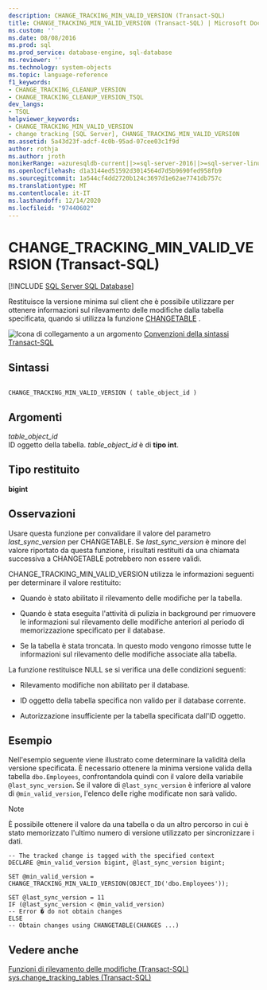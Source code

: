```yaml
---
description: CHANGE_TRACKING_MIN_VALID_VERSION (Transact-SQL)
title: CHANGE_TRACKING_MIN_VALID_VERSION (Transact-SQL) | Microsoft Docs
ms.custom: ''
ms.date: 08/08/2016
ms.prod: sql
ms.prod_service: database-engine, sql-database
ms.reviewer: ''
ms.technology: system-objects
ms.topic: language-reference
f1_keywords:
- CHANGE_TRACKING_CLEANUP_VERSION
- CHANGE_TRACKING_CLEANUP_VERSION_TSQL
dev_langs:
- TSQL
helpviewer_keywords:
- CHANGE_TRACKING_MIN_VALID_VERSION
- change tracking [SQL Server], CHANGE_TRACKING_MIN_VALID_VERSION
ms.assetid: 5a43d23f-adcf-4c0b-95ad-07cee03c1f9d
author: rothja
ms.author: jroth
monikerRange: =azuresqldb-current||>=sql-server-2016||>=sql-server-linux-2017||=azuresqldb-mi-current
ms.openlocfilehash: d1a3144ed51592d3014564d7d5b9690fed958fb9
ms.sourcegitcommit: 1a544cf4dd2720b124c3697d1e62ae7741db757c
ms.translationtype: MT
ms.contentlocale: it-IT
ms.lasthandoff: 12/14/2020
ms.locfileid: "97440602"
---
```

# <a name="change_tracking_min_valid_version-transact-sql"></a>CHANGE_TRACKING_MIN_VALID_VERSION (Transact-SQL)
[!INCLUDE [SQL Server SQL Database](../../includes/applies-to-version/sql-asdb.md)]

  Restituisce la versione minima sul client che è possibile utilizzare per ottenere informazioni sul rilevamento delle modifiche dalla tabella specificata, quando si utilizza la funzione [CHANGETABLE](../../relational-databases/system-functions/changetable-transact-sql.md) .  
    
 ![Icona di collegamento a un argomento](../../database-engine/configure-windows/media/topic-link.gif "Icona di collegamento a un argomento") [Convenzioni della sintassi Transact-SQL](../../t-sql/language-elements/transact-sql-syntax-conventions-transact-sql.md)  
  
## <a name="syntax"></a>Sintassi  
  
```  
  
CHANGE_TRACKING_MIN_VALID_VERSION ( table_object_id )  
```  
  
## <a name="arguments"></a>Argomenti  
 *table_object_id*  
 ID oggetto della tabella. *table_object_id* è di **tipo int**.  
  
## <a name="return-type"></a>Tipo restituito  
 **bigint**  
  
## <a name="remarks"></a>Osservazioni  
 Usare questa funzione per convalidare il valore del parametro *last_sync_version* per CHANGETABLE. Se *last_sync_version* è minore del valore riportato da questa funzione, i risultati restituiti da una chiamata successiva a CHANGETABLE potrebbero non essere validi.  
  
 CHANGE_TRACKING_MIN_VALID_VERSION utilizza le informazioni seguenti per determinare il valore restituito:  
  
-   Quando è stato abilitato il rilevamento delle modifiche per la tabella.  
  
-   Quando è stata eseguita l'attività di pulizia in background per rimuovere le informazioni sul rilevamento delle modifiche anteriori al periodo di memorizzazione specificato per il database.  
  
-   Se la tabella è stata troncata. In questo modo vengono rimosse tutte le informazioni sul rilevamento delle modifiche associate alla tabella.  
  
 La funzione restituisce NULL se si verifica una delle condizioni seguenti:  
  
-   Rilevamento modifiche non abilitato per il database.  
  
-   ID oggetto della tabella specifica non valido per il database corrente.  
  
-   Autorizzazione insufficiente per la tabella specificata dall'ID oggetto.  
  
## <a name="examples"></a>Esempio  
 Nell'esempio seguente viene illustrato come determinare la validità della versione specificata. È necessario ottenere la minima versione valida della tabella `dbo.Employees`, confrontandola quindi con il valore della variabile `@last_sync_version`. Se il valore di `@last_sync_version` è inferiore al valore di `@min_valid_version`, l'elenco delle righe modificate non sarà valido.  
  
> [!NOTE]  
>  È possibile ottenere il valore da una tabella o da un altro percorso in cui è stato memorizzato l'ultimo numero di versione utilizzato per sincronizzare i dati.  
  
```  
-- The tracked change is tagged with the specified context   
DECLARE @min_valid_version bigint, @last_sync_version bigint;  
  
SET @min_valid_version =   
CHANGE_TRACKING_MIN_VALID_VERSION(OBJECT_ID('dbo.Employees'));  
  
SET @last_sync_version = 11  
IF (@last_sync_version < @min_valid_version)  
-- Error � do not obtain changes  
ELSE  
-- Obtain changes using CHANGETABLE(CHANGES ...)  
```  
  
## <a name="see-also"></a>Vedere anche  
 [Funzioni di rilevamento delle modifiche &#40;Transact-SQL&#41;](../../relational-databases/system-functions/change-tracking-functions-transact-sql.md)   
 [sys.change_tracking_tables &#40;Transact-SQL&#41;](../../relational-databases/system-catalog-views/change-tracking-catalog-views-sys-change-tracking-tables.md)  
  
  
